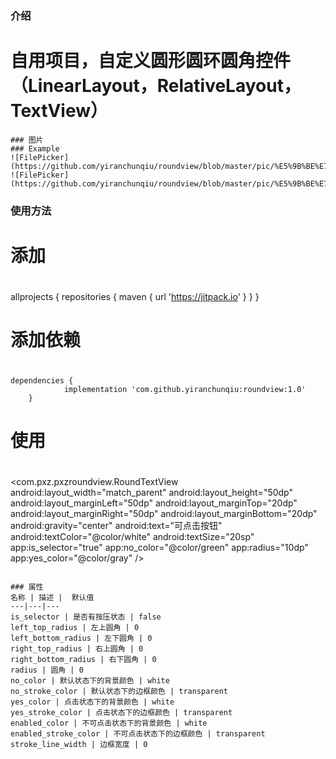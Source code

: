 ### 介绍
# 自用项目，自定义圆形圆环圆角控件（LinearLayout，RelativeLayout，TextView）

```
### 图片
### Example
![FilePicker](https://github.com/yiranchunqiu/roundview/blob/master/pic/%E5%9B%BE%E7%89%871.png)
![FilePicker](https://github.com/yiranchunqiu/roundview/blob/master/pic/%E5%9B%BE%E7%89%872.png)

```

### 使用方法
# 添加
#
allprojects {
 		repositories {
 			maven { url 'https://jitpack.io' }
 		}
 	}
# 添加依赖
#
 	dependencies {
    	        implementation 'com.github.yiranchunqiu:roundview:1.0'
    	}
# 使用
#
<com.pxz.pxzroundview.RoundTextView
                android:layout_width="match_parent"
                android:layout_height="50dp"
                android:layout_marginLeft="50dp"
                android:layout_marginTop="20dp"
                android:layout_marginRight="50dp"
                android:layout_marginBottom="20dp"
                android:gravity="center"
                android:text="可点击按钮"
                android:textColor="@color/white"
                android:textSize="20sp"
                app:is_selector="true"
                app:no_color="@color/green"
                app:radius="10dp"
                app:yes_color="@color/gray" />

```

### 属性
名称 | 描述 |  默认值
---|---|---
is_selector | 是否有按压状态 | false
left_top_radius | 左上圆角 | 0
left_bottom_radius | 左下圆角 | 0
right_top_radius | 右上圆角 | 0
right_bottom_radius | 右下圆角 | 0
radius | 圆角 | 0
no_color | 默认状态下的背景颜色 | white
no_stroke_color | 默认状态下的边框颜色 | transparent
yes_color | 点击状态下的背景颜色 | white
yes_stroke_color | 点击状态下的边框颜色 | transparent
enabled_color | 不可点击状态下的背景颜色 | white
enabled_stroke_color | 不可点击状态下的边框颜色 | transparent
stroke_line_width | 边框宽度 | 0